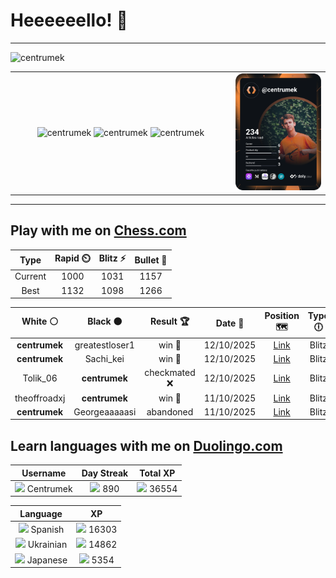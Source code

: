 # Heeeeeello! 👋

----

<div>
    <img
        src="https://komarev.com/ghpvc/?username=centrumek&label=visitors&color=0e75b6&style=flat"
        alt="centrumek"
    />
</div>

<table>
  <tbody>
    <tr>
      <td align="center" width="70%" colspan="2">
        <img 
            src="https://github-readme-stats.vercel.app/api?username=centrumek&show_icons=true&count_private=true&theme=dark&hide_border=true&hide=issues,contribs&bg_color=00000000"
            alt="centrumek"
          />
        <img
            src="https://github-readme-stats.vercel.app/api/top-langs/?username=centrumek&layout=compact&hide_border=true&theme=dark&bg_color=00000000&langs_count=6&exclude_repo=air-statistic-app"
            alt="centrumek"
        />
        <img 
            src="https://github-readme-streak-stats.herokuapp.com?user=centrumek&theme=dark&hide_border=true&background=FFFFFF00"
            alt="centrumek"
        />
      </td>
      <td width="30%" rowspan="2">
        <a href="https://app.daily.dev/centrumek">
          <img
            src="./devcard.svg"
            alt="centrumek"
          />
        </a>
      </td>
    </tr>
  </tbody>
</table>

---

## Play with me on [Chess.com](https://www.chess.com/member/centrumek)

<div align="center">
<!--START_SECTION:chessStats-->
<!-- Automatically generated with https://github.com/Balastrong/chess-stats-action -->

| Type | Rapid ⏲️ | Blitz ⚡ | Bullet 🔫 |
|:---:|:---:|:---:|:---:|
| Current | 1000 | 1031 | 1157 |
| Best | 1132 | 1098 | 1266 |

| White ⚪ | Black ⚫ | Result 🏆 | Date 📅 | Position 🗺️ | Type 🕕 |
|:---:|:---:|:---:|:---:|:---:|:---:|
| **centrumek** | greatestloser1 | win 🥇 | 12/10/2025 | <a href="http://www.ee.unb.ca/cgi-bin/tervo/fen.pl?select=r4rk1/5pQp/1q6/p1pn4/Pbb5/4PN2/1BP2PPP/R2R2K1 b - - 0 20">Link</a> | Blitz |
| **centrumek** | Sachi_kei | win 🥇 | 12/10/2025 | <a href="http://www.ee.unb.ca/cgi-bin/tervo/fen.pl?select=3r1rk1/p1p2p1p/7Q/4N3/2K5/7P/P1P1PPP1/5B1R b - - 0 21">Link</a> | Blitz |
| Tolik_06 | **centrumek** | checkmated ❌ | 12/10/2025 | <a href="http://www.ee.unb.ca/cgi-bin/tervo/fen.pl?select=8/8/k1K5/8/8/8/8/R7 b - - 38 75">Link</a> | Blitz |
| theoffroadxj | **centrumek** | win 🥇 | 11/10/2025 | <a href="http://www.ee.unb.ca/cgi-bin/tervo/fen.pl?select=8/1Bk5/p1P5/6p1/PP4P1/5p1P/4bP1K/5q2 w - - 2 45">Link</a> | Blitz |
| **centrumek** | Georgeaaaaasi | abandoned  | 11/10/2025 | <a href="http://www.ee.unb.ca/cgi-bin/tervo/fen.pl?select=8/pK2k3/5pp1/1P5p/4P3/r3b2P/8/8 w - - 2 42">Link</a> | Blitz |

<!--END_SECTION:chessStats-->
</div>

## Learn languages with me on [Duolingo.com](https://www.duolingo.com/profile/Centrumek)

<div align="center">
<!--START_SECTION:duolingoStats-->
<!-- Automatically generated with https://github.com/centrumek/duolingo-readme-stats-->

| Username | Day Streak | Total XP |
|:---:|:---:|:---:|
| <img src="https://raw.githubusercontent.com/centrumek/duolingo-readme-stats/main/assets/duolingo.png" height="12"> Centrumek | <img src="https://raw.githubusercontent.com/centrumek/duolingo-readme-stats/main/assets/streakinactive.svg" height="12"> 890 | <img src="https://raw.githubusercontent.com/centrumek/duolingo-readme-stats/main/assets/xp.svg" height="12"> 36554 |

| Language | XP |
|:---:|:---:|
| <img src="https://raw.githubusercontent.com/centrumek/duolingo-readme-stats/main/assets/langs/spanish.svg" height="12"> Spanish | <img src="https://raw.githubusercontent.com/centrumek/duolingo-readme-stats/main/assets/xp.svg" height="12"> 16303 |
| <img src="https://raw.githubusercontent.com/centrumek/duolingo-readme-stats/main/assets/langs/ukrainian.svg" height="12"> Ukrainian | <img src="https://raw.githubusercontent.com/centrumek/duolingo-readme-stats/main/assets/xp.svg" height="12"> 14862 |
| <img src="https://raw.githubusercontent.com/centrumek/duolingo-readme-stats/main/assets/langs/japanese.svg" height="12"> Japanese | <img src="https://raw.githubusercontent.com/centrumek/duolingo-readme-stats/main/assets/xp.svg" height="12"> 5354 |

<!--END_SECTION:duolingoStats-->
</div>
<!--
**centrumek/centrumek** is a ✨ _special_ ✨ repository because its `README.md` (this file) appears on your GitHub profile.

Here are some ideas to get you started:

- 🔭 I’m currently working on ...
- 🌱 I’m currently learning ...
- 👯 I’m looking to collaborate on ...
- 🤔 I’m looking for help with ...
- 💬 Ask me about ...
- 📫 How to reach me: ...
- 😄 Pronouns: ...
- ⚡ Fun fact: ...
-->
